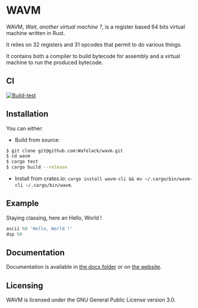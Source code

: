 WAVM
====

WAVM, *Wait, another virtual machine ?*, is a register based 64 bits virtual machine written in Rust.

It relies on 32 registers and 31 opcodes that permit to do various things.

It contains both a compiler to build bytecode for assembly and a virtual machine to run the produced bytecode.

CI
--

[![Build-test](https://github.com/Wafelack/wavm/actions/workflows/rust.yml/badge.svg)](https://github.com/Wafelack/wavm/actions/workflows/rust.yml)

Installation
------------

You can either:

* Build from source: 

```bash
$ git clone git@github.com:Wafelack/wavm.git
$ cd wavm
$ cargo test
$ cargo build --release
```

* Install from crates.io: `cargo install wavm-cli && mv ~/.cargo/bin/wavm-cli ~/.cargo/bin/wavm`.

Example
-------

Staying classing, here an Hello, World !

```asm
ascii %0 'Hello, World !'
dsp %0
```

Documentation
-------------

Documentation is available in [the docs folder](./docs/src/) or on [the website](https://wafelack.fr/wavm).

Licensing
---------

WAVM is licensed under the GNU General Public License version 3.0.
